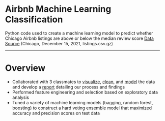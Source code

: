 # Airbnb Machine Learning Classification
 Python code used to create a machine learning model to predict whether Chicago Airbnb listings are above or below the median review score
 [Data Source](http://insideairbnb.com/get-the-data) (Chicago, December 15, 2021, listings.csv.gz)
 
 ---
 # Overview
 - Collaborated with 3 classmates to [visualize](Data_Visualization.ipynb), [clean](Data_Cleaning_1.ipynb), and [model](Model_Tuning_Final.ipynb) the data and develop a [report](Airbnb%20Machine%20Learning%20Project%20Report.pdf) detailing our process and findings
 - Performed feature engineering and selection based on exploratory data analysis
 - Tuned a variety of machine learning models (bagging, random forest, boosting) to construct a hard voting ensemble model that maximized accuracy and precision scores on test data
